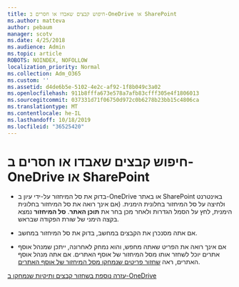 ```yaml
---
title: חיפוש קבצים שאבדו או חסרים ב-OneDrive או SharePoint
ms.author: matteva
author: pebaum
manager: scotv
ms.date: 4/25/2018
ms.audience: Admin
ms.topic: article
ROBOTS: NOINDEX, NOFOLLOW
localization_priority: Normal
ms.collection: Adm_O365
ms.custom: ''
ms.assetid: d4de6b5e-5102-4e2c-af92-1f8b049c3a02
ms.openlocfilehash: 911b8fffa673e578a7afb83cfff305e4f1806013
ms.sourcegitcommit: 037331d71f06750d972c0b6278b23bb15c4806ca
ms.translationtype: MT
ms.contentlocale: he-IL
ms.lasthandoff: 10/18/2019
ms.locfileid: "36525420"
---
```

# <a name="find-lost-or-missing-files-in-onedrive-or-sharepoint"></a>חיפוש קבצים שאבדו או חסרים ב-OneDrive או SharePoint

- בדוק את סל המיחזור על-ידי עיון ב-OneDrive או באתר SharePoint באינטרנט ולחיצה על סל המיחזור בחלונית הימנית. (אם אינך רואה את סל המיחזור בחלונית הימנית, לחץ על הסמל הגדרות ולאחר מכן בחר את **תוכן האתר**. **סל המיחזור** נמצא בקצה הימני של שורת הפקודה שבראש. 
    
- אם אתה מסנכרן את הקבצים במחשב, בדוק את סל המיחזור במחשב. 
    
- אם אינך רואה את הפריט שאתה מחפש, והוא נמחק לאחרונה, ייתכן שמנהל אוסף אתרים יוכל לשחזר אותו מסל המיחזור של אוסף האתרים. אם אתה מנהל אוסף האתרים, ראה [שחזור פריטים שנמחקו מסל המיחזור של אוסף האתרים](https://go.microsoft.com/fwlink/?linkid=866439).
    
[עזרה נוספת בשחזור קבצים ותיקיות שנמחקו ב-OneDrive](https://go.microsoft.com/fwlink/?linkid=872872)
  

